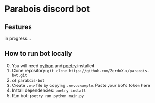 # Parabois discord bot

## Features
in progress...

## How to run bot locally
0. You will need [python](https://www.python.org/) and [poetry](https://python-poetry.org/) installed
1. Clone repository: `git clone https://github.com/ZerdoX-x/parabois-bot.git`
2. `cd parabois-bot`
3. Create `.env` file by copying `.env.example`. Paste your bot's token here
2. Install dependencies: `poetry install`
4. Run bot: `poetry run python main.py`
